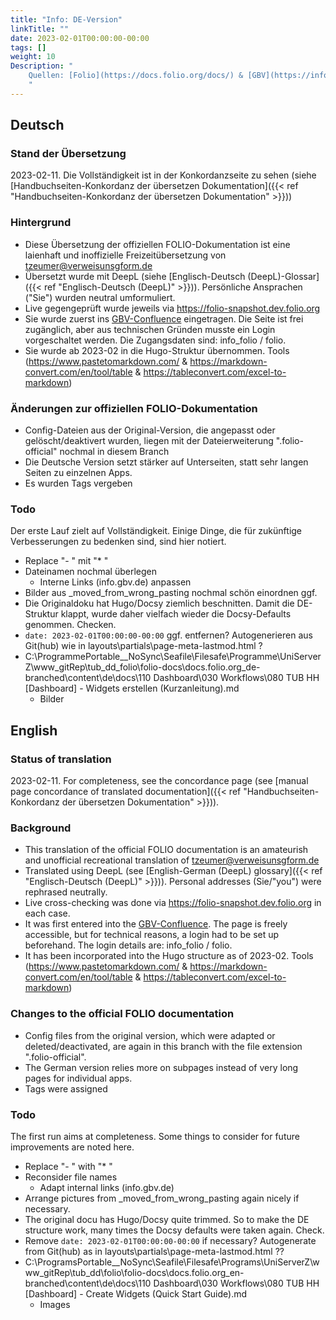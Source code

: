 ```yaml
---
title: "Info: DE-Version"
linkTitle: ""
date: 2023-02-01T00:00:00-00:00
tags: []
weight: 10
Description: "
    Quellen: [Folio](https://docs.folio.org/docs/) & [GBV](https://info.gbv.de/display/FOLIOGBVEXTERN/GBV+FOLIO+Dokumentation)
    "
---
```


## Deutsch
### Stand der Übersetzung
2023-02-11. Die Vollständigkeit ist in der Konkordanzseite zu sehen (siehe [Handbuchseiten-Konkordanz der übersetzen Dokumentation]({{< ref "Handbuchseiten-Konkordanz der übersetzen Dokumentation" >}}))

### Hintergrund
* Diese Übersetzung der offiziellen FOLIO-Dokumentation ist eine laienhaft und inoffizielle Freizeitübersetzung von [tzeumer@verweisunsgform.de](mailto:tzeumer@verweisunsgform.de)
* Übersetzt wurde mit DeepL (siehe [Englisch-Deutsch (DeepL)-Glossar]({{< ref "Englisch-Deutsch (DeepL)" >}})). Persönliche Ansprachen ("Sie") wurden neutral umformuliert.
* Live gegengeprüft wurde jeweils via https://folio-snapshot.dev.folio.org
* Sie wurde zuerst ins [GBV-Confluence](https://info.gbv.de/display/FOLIOGBVEXTERN/GBV+FOLIO+Dokumentation) eingetragen. Die Seite ist frei zugänglich, aber aus technischen Gründen musste ein Login vorgeschaltet werden. Die Zugangsdaten sind: info_folio / folio.
* Sie wurde ab 2023-02 in die Hugo-Struktur übernommen. Tools (https://www.pastetomarkdown.com/ & https://markdown-convert.com/en/tool/table & https://tableconvert.com/excel-to-markdown)

### Änderungen zur offiziellen FOLIO-Dokumentation
* Config-Dateien aus der Original-Version, die angepasst oder gelöscht/deaktivert wurden, liegen mit der  Dateierweiterung ".folio-official" nochmal in diesem Branch
* Die Deutsche Version setzt stärker auf Unterseiten, statt sehr langen Seiten zu einzelnen Apps. 
* Es wurden Tags vergeben

### Todo
Der erste Lauf zielt auf Vollständigkeit. Einige Dinge, die für zukünftige Verbesserungen zu bedenken sind, sind hier notiert.

* Replace "-   " mit "* "
* Dateinamen nochmal überlegen
  * Interne Links (info.gbv.de) anpassen
* Bilder aus _moved_from_wrong_pasting nochmal schön einordnen ggf.
* Die Originaldoku hat Hugo/Docsy ziemlich beschnitten. Damit die DE-Struktur klappt, wurde daher vielfach wieder die Docsy-Defaults genommen. Checken.
* `date: 2023-02-01T00:00:00-00:00` ggf. entfernen? Autogenerieren aus Git(hub) wie in layouts\partials\page-meta-lastmod.html ?
* C:\ProgrammePortable\__NoSync\Seafile\Filesafe\Programme\UniServerZ\www\_gitRep\tub_dd\_folio\folio-docs\docs.folio.org_de-branched\content\de\docs\110 Dashboard\030 Workflows\080 TUB HH [Dashboard] - Widgets erstellen (Kurzanleitung).md 
  * Bilder

## English
### Status of translation
2023-02-11. For completeness, see the concordance page (see [manual page concordance of translated documentation]({{< ref "Handbuchseiten-Konkordanz der übersetzen Dokumentation" >}})).

### Background
* This translation of the official FOLIO documentation is an amateurish and unofficial recreational translation of [tzeumer@verweisunsgform.de](mailto:tzeumer@verweisunsgform.de)
* Translated using DeepL (see [English-German (DeepL) glossary]({{< ref "Englisch-Deutsch (DeepL)" >}})). Personal addresses (Sie/"you") were rephrased neutrally.
* Live cross-checking was done via https://folio-snapshot.dev.folio.org in each case.
* It was first entered into the [GBV-Confluence](https://info.gbv.de/display/FOLIOGBVEXTERN/GBV+FOLIO+Documentation). The page is freely accessible, but for technical reasons, a login had to be set up beforehand. The login details are: info_folio / folio.
* It has been incorporated into the Hugo structure as of 2023-02. Tools (https://www.pastetomarkdown.com/ & https://markdown-convert.com/en/tool/table & https://tableconvert.com/excel-to-markdown)

### Changes to the official FOLIO documentation
* Config files from the original version, which were adapted or deleted/deactivated, are again in this branch with the file extension ".folio-official".
* The German version relies more on subpages instead of very long pages for individual apps. 
* Tags were assigned

### Todo
The first run aims at completeness. Some things to consider for future improvements are noted here.

* Replace "- " with "* "
* Reconsider file names
  * Adapt internal links (info.gbv.de)
* Arrange pictures from _moved_from_wrong_pasting again nicely if necessary.
* The original docu has Hugo/Docsy quite trimmed. So to make the DE structure work, many times the Docsy defaults were taken again. Check.
* Remove `date: 2023-02-01T00:00:00-00:00` if necessary? Autogenerate from Git(hub) as in layouts\partials\page-meta-lastmod.html ??
* C:\ProgramsPortable\__NoSync\Seafile\Filesafe\Programs\UniServerZ\www\_gitRep\tub_dd\folio\folio-docs\docs.folio.org_en-branched\content\de\docs\110 Dashboard\030 Workflows\080 TUB HH [Dashboard] - Create Widgets (Quick Start Guide).md 
  * Images
